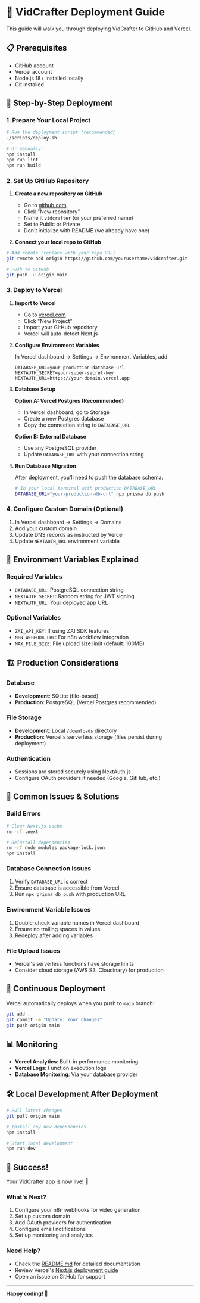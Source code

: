 # 🚀 VidCrafter Deployment Guide

This guide will walk you through deploying VidCrafter to GitHub and Vercel.

## 📋 Prerequisites

- GitHub account
- Vercel account
- Node.js 18+ installed locally
- Git installed

## 🎯 Step-by-Step Deployment

### 1. Prepare Your Local Project

```bash
# Run the deployment script (recommended)
./scripts/deploy.sh

# Or manually:
npm install
npm run lint
npm run build
```

### 2. Set Up GitHub Repository

1. **Create a new repository on GitHub**
   - Go to [github.com](https://github.com)
   - Click "New repository"
   - Name it `vidcrafter` (or your preferred name)
   - Set to Public or Private
   - Don't initialize with README (we already have one)

2. **Connect your local repo to GitHub**
```bash
# Add remote (replace with your repo URL)
git remote add origin https://github.com/yourusername/vidcrafter.git

# Push to GitHub
git push -u origin main
```

### 3. Deploy to Vercel

1. **Import to Vercel**
   - Go to [vercel.com](https://vercel.com)
   - Click "New Project"
   - Import your GitHub repository
   - Vercel will auto-detect Next.js

2. **Configure Environment Variables**
   
   In Vercel dashboard → Settings → Environment Variables, add:
   
   ```env
   DATABASE_URL=your-production-database-url
   NEXTAUTH_SECRET=your-super-secret-key
   NEXTAUTH_URL=https://your-domain.vercel.app
   ```

3. **Database Setup**
   
   **Option A: Vercel Postgres (Recommended)**
   - In Vercel dashboard, go to Storage
   - Create a new Postgres database
   - Copy the connection string to `DATABASE_URL`
   
   **Option B: External Database**
   - Use any PostgreSQL provider
   - Update `DATABASE_URL` with your connection string

4. **Run Database Migration**
   
   After deployment, you'll need to push the database schema:
   ```bash
   # In your local terminal with production DATABASE_URL
   DATABASE_URL="your-production-db-url" npx prisma db push
   ```

### 4. Configure Custom Domain (Optional)

1. In Vercel dashboard → Settings → Domains
2. Add your custom domain
3. Update DNS records as instructed by Vercel
4. Update `NEXTAUTH_URL` environment variable

## 🔧 Environment Variables Explained

### Required Variables
- `DATABASE_URL`: PostgreSQL connection string
- `NEXTAUTH_SECRET`: Random string for JWT signing
- `NEXTAUTH_URL`: Your deployed app URL

### Optional Variables
- `ZAI_API_KEY`: If using ZAI SDK features
- `N8N_WEBHOOK_URL`: For n8n workflow integration
- `MAX_FILE_SIZE`: File upload size limit (default: 100MB)

## 🏗️ Production Considerations

### Database
- **Development**: SQLite (file-based)
- **Production**: PostgreSQL (Vercel Postgres recommended)

### File Storage
- **Development**: Local `/downloads` directory
- **Production**: Vercel's serverless storage (files persist during deployment)

### Authentication
- Sessions are stored securely using NextAuth.js
- Configure OAuth providers if needed (Google, GitHub, etc.)

## 🚨 Common Issues & Solutions

### Build Errors
```bash
# Clear Next.js cache
rm -rf .next

# Reinstall dependencies
rm -rf node_modules package-lock.json
npm install
```

### Database Connection Issues
1. Verify `DATABASE_URL` is correct
2. Ensure database is accessible from Vercel
3. Run `npx prisma db push` with production URL

### Environment Variable Issues
1. Double-check variable names in Vercel dashboard
2. Ensure no trailing spaces in values
3. Redeploy after adding variables

### File Upload Issues
- Vercel's serverless functions have storage limits
- Consider cloud storage (AWS S3, Cloudinary) for production

## 🔄 Continuous Deployment

Vercel automatically deploys when you push to `main` branch:

```bash
git add .
git commit -m "Update: Your changes"
git push origin main
```

## 📊 Monitoring

- **Vercel Analytics**: Built-in performance monitoring
- **Vercel Logs**: Function execution logs
- **Database Monitoring**: Via your database provider

## 🛠️ Local Development After Deployment

```bash
# Pull latest changes
git pull origin main

# Install any new dependencies
npm install

# Start local development
npm run dev
```

## 🎉 Success!

Your VidCrafter app is now live! 🎊

### What's Next?
1. Configure your n8n webhooks for video generation
2. Set up custom domain
3. Add OAuth providers for authentication
4. Configure email notifications
5. Set up monitoring and analytics

### Need Help?
- Check the [README.md](./README.md) for detailed documentation
- Review Vercel's [Next.js deployment guide](https://vercel.com/docs/frameworks/nextjs)
- Open an issue on GitHub for support

---

**Happy coding! 🚀**